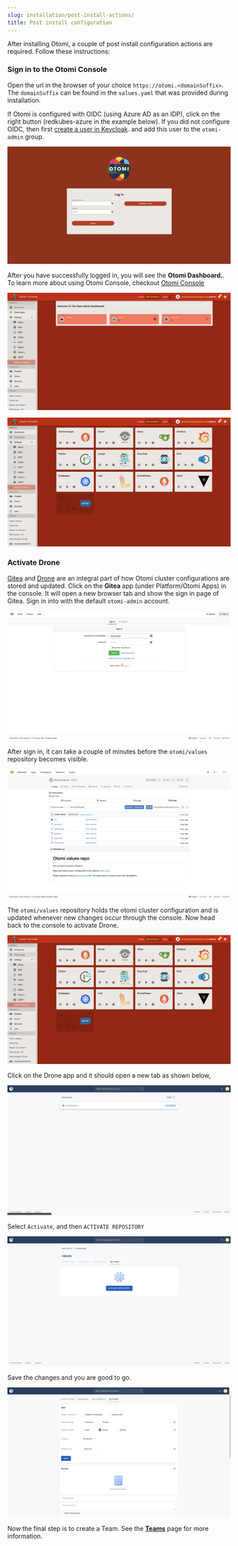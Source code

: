 ```yaml
---
slug: installation/post-install-actions/
title: Post install configuration
---
```


After installing Otomi, a couple of post install configuration actions are required. Follow these instructions:

### Sign in to the Otomi Console

Open the url in the browser of your choice `https://otomi.<domainSuffix>`. The `domainSuffix` can be found in the `values.yaml` that was provided during installation.

If Otomi is configured with OIDC (using Azure AD as an IDP), click on the right button (redkubes-azure in the example below). If you did not configure OIDC, then first [create a user in Keycloak](/docs/apps/keycloak#create-users). and add this user to the `otomi-admin` group.



![console-login](img/console-login.png)

After you have successfully logged in, you will see the **Otomi Dashboard.**. To learn more about using Otomi Console, checkout [Otomi Console](/docs/console)

![console-lading-page](img/console-landing-page.png)

![console-apps](img/console-apps.png)

### Activate Drone

[Gitea](https://gitea.io/en-us/) and [Drone](https://www.drone.io/) are an integral part of how Otomi cluster configurations are stored and updated. Click on the **Gitea** app (under Platform/Otomi Apps) in the console. It will open a new browser tab and show the sign in page of Gitea. Sign in into with the default `otomi-admin` account.

![gitea-login](img/gitea-login.png)

After sign in, it can take a couple of minutes before the `otomi/values` repository becomes visible.

![gitea-values](img/gitea-values.png)

The `otomi/values` repository holds the otomi cluster configuration and is updated whenever new changes occur through the console. Now head back to the console to activate Drone.

![console-apps](img/console-apps.png)

Click on the Drone app and it should open a new tab as shown below,

![drone-landing](img/drone-landing.png)

Select `Activate`, and then `ACTIVATE REPOSITORY`

![drone-activate](img/drone-activate.png)

Save the changes and you are good to go.

![drone-save](img/drone-save.png)

Now the final step is to create a Team. See the **[Teams](/docs/console/teams)** page for more information.
